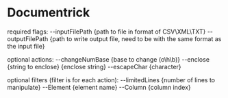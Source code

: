 # Documentrick

required flags:
--inputFilePath {path to file in format of CSV\XML\TXT}
--outputFilePath {path to write output file, need to be with the same format as the input file}

optional actions:
--changeNumBase {base to change (o\h\b)}
--enclose {string to enclose} {enclose string}
--escapeChar {character}

optional filters (filter is for each action):
--limitedLines {number of lines to manipulate}
--Element {element name}
--Column {column index}